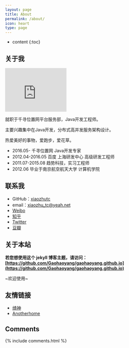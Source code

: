 ```yaml
---
layout: page
title: About
permalink: /about/
icon: heart
type: page
---
```


* content
{:toc}

## 关于我

<iframe src="https://githubbadge.appspot.com/gaohaoyang?s=1" style="border: 0;height: 142px;width: 200px;overflow: hidden;" frameBorder="0"></iframe>

就职于千寻位置网平台服务部，Java开发工程师。

主要兴趣集中在Java开发，分布式高并发服务架构设计。

热爱美好的事物，爱跑步，爱花草。

* 2016.05-          千寻位置网 Java开发专家
* 2012.04-2016.05   百度 上海研发中心 高级研发工程师
* 2011.07-2015.08   趋势科技，实习工程师
* 2012.06           毕业于南京航空航天大学 计算机学院

## 联系我

* GitHub：[xiaozhutc](https://github.com/xiaozhutc)
* email：xiaozhu_tc@yeah.net 
* [Weibo](http://weibo.com/?)
* [知乎](https://www.zhihu.com/people/?)
* [Twitter](https://twitter.com/xiaozhutc)
* [豆瓣](https://www.douban.com/people/42525035/)

## 关于本站

**若您想使用这个 jekyll 博客主题，请访问：[https://github.com/Gaohaoyang/gaohaoyang.github.io](https://github.com/Gaohaoyang/gaohaoyang.github.io)**

~欢迎使用~


## 友情链接

* [绮神](http://www.liaoqiqi.com) 
* [Anotherhome](https://www.anotherhome.net) 

## Comments

{% include comments.html %}
